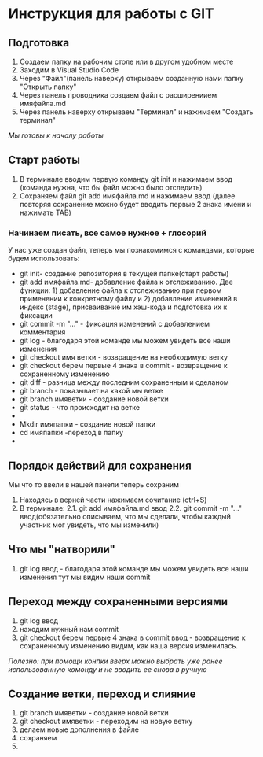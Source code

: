 # Инструкция для работы с GIT

## Подготовка

1. Создаем папку на рабочим столе или в другом удобном месте
2. Заходим в Visual Studio Code
3. Через "Файл"(панель наверху) открываем созданную нами папку "Открыть папку" 
4. Через панель проводника создаем файл с расширениием имяфайла.md
5. Через панель наверху открываем "Терминал" и нажимаем "Создать терминал" 

_Мы готовы к началу работы_

## Старт работы

1. В терминале вводим первую команду  git init и нажимаем ввод (команда нужна, что бы файл можно было отследить)
2. Сохраняем файл git add имяфайла.md и нажимаем ввод (далее повторяя сохранение можно будет вводить первые 2 знака имени и нажимать TAB)

### Начинаем писать, все самое нужное + глосорий
У нас уже создан файл, теперь мы познакомимся с командами, которые будем использовать:
* git init-  создание репозитория в текущей папке(старт работы)
* git add имяфайла.md- добавление файла к отслеживанию. Две функции: 1) добавление файла к отслеживанию при первом применении к конкретному файлу и 2) добавление изменений в индекс (stage), присваивание им хэш-кода и подготовка их к фиксации
* git commit -m "..." - фиксация изменений с добавлением комментария
* git log - благодаря этой команде мы можем увидеть все наши изменения
* git checkout имя ветки - возвращение на необходимую ветку
* git checkout берем первые 4 знака в commit - возвращение к сохраненному изменению
* git diff - разница между последним сохраненным и сделаном
* git branch - показывает на какой мы ветке
* git branch имяветки - создание новой ветки 
* git status - что происходит на ветке
* 
* Mkdir имяпапки - создание новой папки
* cd имяпапки -переход в папку
* 

## Порядок действий для сохранения
Мы что то ввели в нашей панели теперь сохраним
1. Находясь в верней части нажимаем сочитание (ctrl+S) 
2. В терминале:
2.1. git add имяфайла.md ввод
2.2. git commit -m "..." ввод(обязательно описываем, что мы сделали, чтобы каждый участник мог увидеть, что мы изменили)

## Что мы "натворили" 
1. git log ввод - благодаря этой команде мы можем увидеть все наши изменения
тут мы видим наши commit

## Переход между сохраненными версиями
1. git log ввод 
2. находим нужный нам commit
3. git checkout берем первые 4 знака в commit ввод - возвращение к сохраненному изменению
видим, как наша версия изменилась.

_Полезно: при помощи конпки вверх можно выбрать уже ранее использованную комонду и не вводить ее снова в ручную_

## Создание ветки, переход и слияние
1. git branch имяветки - создание новой ветки 
2. git checkout имяветки - переходим на новую ветку
3. делаем новые дополнения в файле
4. сохраняем
5. 